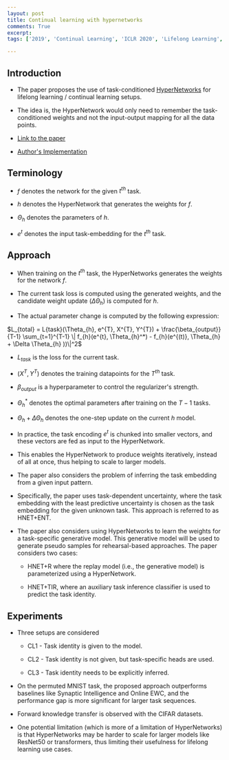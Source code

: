 ```yaml
---
layout: post
title: Continual learning with hypernetworks
comments: True
excerpt: 
tags: ['2019', 'Continual Learning', 'ICLR 2020', 'Lifelong Learning', AI, CL, HyperNetwork, ICLR, LL]

---
```


## Introduction

* The paper proposes the use of task-conditioned [HyperNetworks](https://shagunsodhani.com/papers-I-read/HyperNetworks) for lifelong learning / continual learning setups.

* The idea is, the HyperNetwork would only need to remember the task-conditioned weights and not the input-output mapping for all the data points.

* [Link to the paper](https://arxiv.org/abs/1906.00695)

* [Author's Implementation](https://github.com/chrhenning/hypercl)

## Terminology

* $f$ denotes the network for the given $t^{th}$ task.

* $h$ denotes the HyperNetwork that generates the weights for $f$.

* $\Theta_{h}$ denotes the parameters of $h$.

* $e^{t}$ denotes the input task-embedding for the $t^{th}$ task.

## Approach

* When training on the $t^{th}$ task, the HyperNetworks generates the weights for the network $f$. 

* The current task loss is computed using the generated weights, and the candidate weight update ($\Delta \Theta_{h}$) is computed for $h$.

* The actual parameter change is computed by the following expression:

$L_{total} = L{task}(\Theta_{h}, e^{T}, X^{T}, Y^{T}) + \frac{\beta_{output}}{T-1} \sum_{t=1}^{T-1} \| f_{h}(e^{t}, \Theta_{h}^*) - f_{h}(e^{(t)}, \Theta_{h} + \Delta \Theta_{h} ))\|^2$

* $L_{task}$ is the loss for the current task.

* $(X^{T}, Y^{T})$ denotes the training datapoints for the $T^{th}$ task. 

* $\beta_{output}$ is a hyperparameter to control the regularizer's strength.

* $\Theta_{h}^*$ denotes the optimal parameters after training on the $T-1$ tasks.

* $\Theta_{h} + \Delta \Theta_{h}$ denotes the one-step update on the current $h$ model.

* In practice, the task encoding $e^{t}$ is chunked into smaller vectors, and these vectors are fed as input to the HyperNetwork.

* This enables the HyperNetwork to produce weights iteratively, instead of all at once, thus helping to scale to larger models.

* The paper also considers the problem of inferring the task embedding from a given input pattern.

* Specifically, the paper uses task-dependent uncertainty, where the task embedding with the least predictive uncertainty is chosen as the task embedding for the given unknown task. This approach is referred to as HNET+ENT.

* The paper also considers using HyperNetworks to learn the weights for a task-specific generative model. This generative model will be used to generate pseudo samples for rehearsal-based approaches. The paper considers two cases:

    * HNET+R where the replay model (i.e., the generative model) is parameterized using a HyperNetwork.

    * HNET+TIR, where an auxiliary task inference classifier is used to predict the task identity.

## Experiments

* Three setups are considered

    * CL1 - Task identity is given to the model.

    * CL2 - Task identity is not given, but task-specific heads are used.

    * CL3 - Task identity needs to be explicitly inferred.

* On the permuted MNIST task, the proposed approach outperforms baselines like Synaptic Intelligence and Online EWC, and the performance gap is more significant for larger task sequences.

* Forward knowledge transfer is observed with the CIFAR datasets.

* One potential limitation (which is more of a limitation of HyperNetworks) is that HyperNetworks may be harder to scale for larger models like ResNet50 or transformers, thus limiting their usefulness for lifelong learning use cases.